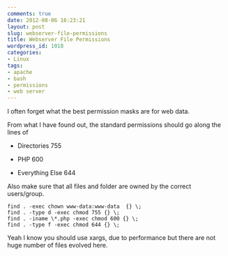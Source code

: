 ```yaml
---
comments: true
date: 2012-08-06 16:23:21
layout: post
slug: webserver-file-permissions
title: Webserver File Permissions
wordpress_id: 1018
categories:
- Linux
tags:
- apache
- bash
- permissions
- web server
---
```


I often forget what the best permission masks are for web data.

From what I have found out, the standard permissions should go along the lines of



	
  * Directories 755

	
  * PHP 600

	
  * Everything Else 644


Also make sure that all files and folder are owned by the correct users/group.

    
    find . -exec chown www-data:www-data  {} \;
    find . -type d -exec chmod 755 {} \;
    find . -iname \*.php -exec chmod 600 {} \;
    find . -type f -exec chmod 644 {} \;



Yeah I know you should use xargs, due to performance but there are not huge number of files evolved here.
